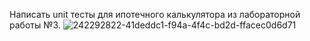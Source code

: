 Написать unit тесты для ипотечного калькулятора из лабораторной работы №3.
![242292822-41deddc1-f94a-4f4c-bd2d-ffacec0d6d71](https://github.com/KristinaVaytovich/lab4/assets/124791163/22d714a1-61c3-43d7-adad-6bc02792113f)
